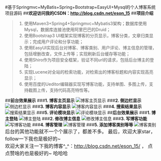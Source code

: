 
#基于Springmvc+MyBatis+Spring+Bootstrap+EasyUI+Mysql的个人博客系统项目源码
##**欢迎访问我的CSDN：http://blog.csdn.net/eson_15**
##**项目介绍**

>1. 使用Maven3+Spring4+Springmvc+Mybatis3架构；数据库使用Mysql，数据库连接池使用阿里巴巴的Druid；
>2. 使用Bootstrap3 UI框架实现博客的分页显示，博客分类，文章归类显示；完成用户评论和分享功能；
>3. 使用EasyUI实现后台对博客、博客类别、用户评论、博主信息的管理，包括增删改查，文件上传等；实现刷新后台缓存等功能；
>4. 使用Shiro作为项目安全框架，验证不同url的请求，包括后台博主的登陆；
>5. 实现Lucene对全站的检索功能，对检索出的博客标题和内容实现高亮显示；
>6. 使用百度的Ueditor编辑器实现写博客功能，支持单图、多图上传，支持截图上传，支持代码高亮特性等。

##**前台效果展示**
###**1. 博客主页显示**
![博客主页显示](https://github.com/eson15/Blog/raw/master/readmeImages/1.jpg)
###**2. 侧边栏显示**
![侧边栏显示](https://github.com/eson15/Blog/raw/master/readmeImages/2.png)
###**3. 博客内容显示**
![博客内容显示](https://github.com/eson15/Blog/raw/master/readmeImages/3.jpg)
###**4. 搜索结果显示**
![搜索结果显示](https://github.com/eson15/Blog/raw/master/readmeImages/4.jpg)
###**5. 评论模块显示**
![评论模块显示](https://github.com/eson15/Blog/raw/master/readmeImages/5.jpg)
##**后台效果展示**
###**1. 博主登陆**
![博主登陆](https://github.com/eson15/Blog/raw/master/readmeImages/6.jpg)
###**2. 修改博主信息**
![修改博主信息](https://github.com/eson15/Blog/raw/master/readmeImages/7.jpg)
###**3. 写博客功能**
![写博客功能](https://github.com/eson15/Blog/raw/master/readmeImages/8.jpg)
###**4. 博客管理**
![博客管理](https://github.com/eson15/Blog/raw/master/readmeImages/9.jpg)
###**5. 添加博客类别等等**
![博客类别](https://github.com/eson15/Blog/raw/master/readmeImages/10.jpg)
<font size=3>后台的其他功能就不一个个展示了，都差不多。
最后，欢迎大家star，follow一下我也是极好的~<br/>
欢迎大家关注一下我的博客^_^：http://blog.csdn.net/eson_15/ ，
点点赞啥的也是极好的~
哈哈哈

